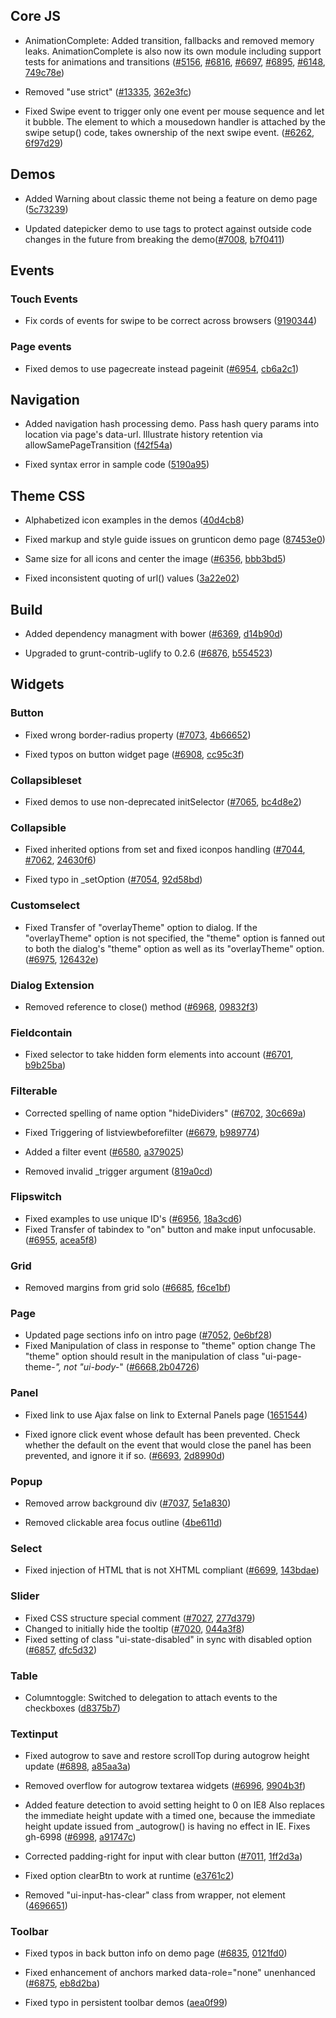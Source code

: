 <script>{
	"title": "jQuery Mobile 1.4.1 Changelog"
}</script>

## Core JS

* AnimationComplete: Added transition, fallbacks and removed memory leaks. AnimationComplete is also now its own module including support tests for animations and transitions ([#5156](http://github.com/jquery/jquery-mobile/issues/5156), [#6816](http://github.com/jquery/jquery-mobile/issues/6816), [#6697](http://github.com/jquery/jquery-mobile/issues/6697), [#6895](http://github.com/jquery/jquery-mobile/issues/6895), [#6148](http://github.com/jquery/jquery-mobile/issues/6148), [749c78e](http://github.com/jquery/jquery-mobile/commit/749c78e6407da683a720d15635bc938b3b864df2))

* Removed "use strict" ([#13335](http://bugs.jquery.com/ticket/13335), [362e3fc](http://github.com/jquery/jquery-mobile/commit/362e3fce79faa436674d07bd92dfb0950e933e86))

* Fixed Swipe event to trigger only one event per mouse sequence and let it bubble. The element to which a mousedown handler is attached by the swipe setup() code, takes ownership of the next swipe event. ([#6262](http://github.com/jquery/jquery-mobile/issues/6262), [6f97d29](http://github.com/jquery/jquery-mobile/commit/6f97d2949976b483ad230d67136b7518b30fac51))

## Demos

* Added Warning about classic theme not being a feature on demo page  ([5c73239](http://github.com/jquery/jquery-mobile/commit/5c73239bfb193fa5651bb1376f7a37ee6b8b8c65))

* Updated datepicker demo to use tags to protect against outside code changes in the future from breaking the demo([#7008](http://github.com/jquery/jquery-mobile/issues/7008), [b7f0411](http://github.com/jquery/jquery-mobile/commit/b7f04113258afd7fe0da1b85e08bb6521ec6a33c))

## Events

### Touch Events

* Fix cords of events for swipe to be correct across browsers ([9190344](http://github.com/jquery/jquery-mobile/commit/9190344f01ac46978b89702b2ab0efd604fd500a))

### Page events

* Fixed demos to use pagecreate instead pageinit ([#6954](http://github.com/jquery/jquery-mobile/issues/6954), [cb6a2c1](http://github.com/jquery/jquery-mobile/commit/cb6a2c174de56ea37bcb17ef7948c3410376825f))

## Navigation

* Added navigation hash processing demo. Pass hash query params into location via page's data-url. Illustrate history retention via allowSamePageTransition  ([f42f54a](http://github.com/jquery/jquery-mobile/commit/f42f54a708fb06a9c74382318bf3b4fb22b77edd))

* Fixed syntax error in sample code  ([5190a95](http://github.com/jquery/jquery-mobile/commit/5190a952da8574734ac86bae44a911b94fd54b26))

## Theme CSS

* Alphabetized icon examples in the demos  ([40d4cb8](http://github.com/jquery/jquery-mobile/commit/40d4cb831b7ec1c243f2a2e4eb05daa7a6e4d15a))

* Fixed markup and style guide issues on grunticon demo page ([87453e0](http://github.com/jquery/jquery-mobile/commit/87453e0a101d5ec2c99b8d4a444fa6970d434147))

* Same size for all icons and center the image ([#6356](http://github.com/jquery/jquery-mobile/issues/6356), [bbb3bd5](http://github.com/jquery/jquery-mobile/commit/bbb3bd5d7390aab6ef2e5b07027bc7b84756d169))

* Fixed inconsistent quoting of url() values ([3a22e02](http://github.com/jquery/jquery-mobile/commit/3a22e020ad2b233f05dce053b9e63129477a88fb))

## Build

* Added dependency managment with bower ([#6369](http://github.com/jquery/jquery-mobile/issues/6369), [d14b90d](http://github.com/jquery/jquery-mobile/commit/d14b90ded2f3e3845f001d15047f4a4d4fad3840))

* Upgraded to grunt-contrib-uglify to 0.2.6 ([#6876](http://github.com/jquery/jquery-mobile/issues/6876), [b554523](http://github.com/jquery/jquery-mobile/commit/b5545235e3a2a45cb76f9bb597412fbf4605ec95))

## Widgets

### Button

* Fixed wrong border-radius property ([#7073](http://github.com/jquery/jquery-mobile/issues/7073), [4b66652](http://github.com/jquery/jquery-mobile/commit/4b66652f1af8d947307dc45edb2b72ae95f3a52f))

* Fixed typos on button widget page ([#6908](http://github.com/jquery/jquery-mobile/issues/6908), [cc95c3f](http://github.com/jquery/jquery-mobile/commit/cc95c3fdf57c11ece4145e297769428db8fc85cf))

### Collapsibleset

* Fixed demos to use non-deprecated initSelector ([#7065](http://github.com/jquery/jquery-mobile/issues/7065), [bc4d8e2](http://github.com/jquery/jquery-mobile/commit/bc4d8e2ddc85462890c3e111fb94eed29024f8de))

### Collapsible

* Fixed inherited options from set and fixed iconpos handling ([#7044](http://github.com/jquery/jquery-mobile/issues/7044), [#7062](http://github.com/jquery/jquery-mobile/issues/7062), [24630f6](http://github.com/jquery/jquery-mobile/commit/24630f69c4c7b85879c5d8847f4de1fd66fa22de))

* Fixed typo in _setOption ([#7054](http://github.com/jquery/jquery-mobile/issues/7054), [92d58bd](http://github.com/jquery/jquery-mobile/commit/92d58bd9cd2fc4caf2a64226393d873e5881f68a))

### Customselect

* Fixed Transfer of "overlayTheme" option to dialog. If the "overlayTheme" option is not specified, the "theme" option is fanned out to both the dialog's "theme" option as well as its "overlayTheme" option. ([#6975](http://github.com/jquery/jquery-mobile/issues/6975), [126432e](http://github.com/jquery/jquery-mobile/commit/126432ecee38ad3908802901aa094f1bde775053))

### Dialog Extension

* Removed reference to close() method ([#6968](http://github.com/jquery/jquery-mobile/issues/6968), [09832f3](http://github.com/jquery/jquery-mobile/commit/09832f3252664571bcf6958cdd03f5e1b269a0d8))

### Fieldcontain

* Fixed selector to take hidden form elements into account ([#6701](http://github.com/jquery/jquery-mobile/issues/6701), [b9b25ba](http://github.com/jquery/jquery-mobile/commit/b9b25ba9e4958c82dfebcea3c69bb071fe7ec527))

### Filterable

* Corrected spelling of name option "hideDividers" ([#6702](http://github.com/jquery/jquery-mobile/issues/6702), [30c669a](http://github.com/jquery/jquery-mobile/commit/30c669a6bea392e69c4381279a0bd32bc20e1b18))

* Fixed Triggering of listviewbeforefilter ([#6679](http://github.com/jquery/jquery-mobile/issues/6679), [b989774](http://github.com/jquery/jquery-mobile/commit/b989774a9050a0ddedb271a8befc93810137ef59))

* Added a filter event ([#6580](http://github.com/jquery/jquery-mobile/issues/6580), [a379025](http://github.com/jquery/jquery-mobile/commit/a3790254791f7c45737765fe0e830f5c1c50fee1))

* Removed invalid _trigger argument  ([819a0cd](http://github.com/jquery/jquery-mobile/commit/819a0cd663f5715082dc2b611b5db13ce51531c4))

### Flipswitch

* Fixed examples to use unique ID's ([#6956](http://github.com/jquery/jquery-mobile/issues/6956), [18a3cd6](http://github.com/jquery/jquery-mobile/commit/18a3cd63674da9b4b28602a50bdf893739bf878f))
* Fixed Transfer of tabindex to "on" button and make input unfocusable. ([#6955](http://github.com/jquery/jquery-mobile/issues/6955), [acea5f8](http://github.com/jquery/jquery-mobile/commit/acea5f8c594b0909ca3c0b91597a5c9238587afe))

### Grid

* Removed margins from grid solo ([#6685](http://github.com/jquery/jquery-mobile/issues/6685), [f6ce1bf](http://github.com/jquery/jquery-mobile/commit/f6ce1bf31e93a6f55aecedc09fc6e2ac1dcad8a7))

### Page

* Updated page sections info on intro page ([#7052](http://github.com/jquery/jquery-mobile/issues/7052), [0e6bf28](http://github.com/jquery/jquery-mobile/commit/0e6bf289a04b880b42dc42961cc9b015a903c036))
* Fixed Manipulation of class in response to "theme" option change The "theme" option should result in the manipulation of class "ui-page-theme-*", not "ui-body-*" ([#6668](https://github.com/jquery/jquery-mobile/issues/6668),[2b04726](http://github.com/jquery/jquery-mobile/commit/2b0472674cf311730c639c8ff1e2101a704bbc20))

### Panel

* Fixed link to use Ajax false on link to External Panels page ([1651544](http://github.com/jquery/jquery-mobile/commit/165154403ca9abf4ad498076718d340264113f63))

* Fixed ignore click event whose default has been prevented. Check whether the default on the event that would close the panel has been prevented, and ignore it if so. ([#6693](http://github.com/jquery/jquery-mobile/issues/6693), [2d8990d](http://github.com/jquery/jquery-mobile/commit/2d8990d34e0cf68d16221af041fbc052ef00ab8b))

### Popup

* Removed arrow background div ([#7037](http://github.com/jquery/jquery-mobile/issues/7037), [5e1a830](http://github.com/jquery/jquery-mobile/commit/5e1a830903b70dd7d13d0c74a8844fb98ed5a304))

* Removed clickable area focus outline  ([4be611d](http://github.com/jquery/jquery-mobile/commit/4be611d85b73bc6792fd529bfedd904f6fb5822b))

### Select

* Fixed injection of HTML that is not XHTML compliant ([#6699](http://github.com/jquery/jquery-mobile/issues/6699), [143bdae](http://github.com/jquery/jquery-mobile/commit/143bdae2c979b22905936d7692503d4748e49b72))

### Slider

* Fixed CSS structure special comment ([#7027](http://github.com/jquery/jquery-mobile/issues/7027), [277d379](http://github.com/jquery/jquery-mobile/commit/277d3791ea72ea8a28d4f845af81008ff19eaabf))
* Changed to initially hide the tooltip ([#7020](http://github.com/jquery/jquery-mobile/issues/7020), [044a3f8](http://github.com/jquery/jquery-mobile/commit/044a3f89a1474bea8314868a0e5e4c627d9c9541))
* Fixed setting of class "ui-state-disabled" in sync with disabled option ([#6857](http://github.com/jquery/jquery-mobile/issues/6857), [dfc5d32](http://github.com/jquery/jquery-mobile/commit/dfc5d32aad67dba223c343cf4fbde26bbaa20911))

### Table

* Columntoggle: Switched to delegation to attach events to the checkboxes ([d8375b7](http://github.com/jquery/jquery-mobile/commit/d8375b7bd86cb50c5e3561a2814561210fd80363))

### Textinput

* Fixed autogrow to save and restore scrollTop during autogrow height update ([#6898](http://github.com/jquery/jquery-mobile/issues/6898), [a85aa3a](http://github.com/jquery/jquery-mobile/commit/a85aa3a8c0ef28373caeec86dcf53661d9eb123a))

* Removed overflow for autogrow textarea widgets ([#6996](http://github.com/jquery/jquery-mobile/issues/6996), [9904b3f](http://github.com/jquery/jquery-mobile/commit/9904b3fb0ff7bab8eba1e4d174101ba5b1e1e498))

* Added feature detection to avoid setting height to 0 on IE8 Also replaces the immediate height update with a timed one, because the immediate height update issued from _autogrow() is having no effect in IE.  Fixes gh-6998  ([#6998](http://github.com/jquery/jquery-mobile/issues/6998), [a91747c](http://github.com/jquery/jquery-mobile/commit/a91747c0eda1357166079e2fa9101cc3547f469b))

* Corrected padding-right for input with clear button ([#7011](http://github.com/jquery/jquery-mobile/issues/7011), [1ff2d3a](http://github.com/jquery/jquery-mobile/commit/1ff2d3a5e0621998f4391d94e3eac32fa18fbadc))

* Fixed option clearBtn to work at runtime  ([e3761c2](http://github.com/jquery/jquery-mobile/commit/e3761c2a6ef444023139d9163ab02a7f1f656f3d))

* Removed "ui-input-has-clear" class from wrapper, not element ([4696651](http://github.com/jquery/jquery-mobile/commit/469665140b07b8360d5e983a0bd9c8ca93fe3ee6))

### Toolbar

* Fixed typos in back button info on demo page ([#6835](http://github.com/jquery/jquery-mobile/issues/6835), [0121fd0](http://github.com/jquery/jquery-mobile/commit/0121fd01d1645f003bbb1c24566daccdefc3f6c0))

* Fixed enhancement of anchors marked data-role="none" unenhanced ([#6875](http://github.com/jquery/jquery-mobile/issues/6875), [eb8d2ba](http://github.com/jquery/jquery-mobile/commit/eb8d2baa231b5f7f8f6df2b68a2f11fffb371a0d))

* Fixed typo in persistent toolbar demos  ([aea0f99](http://github.com/jquery/jquery-mobile/commit/aea0f99a97cb8e2fad98f28f0b531456fc790815))
